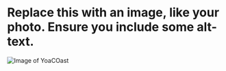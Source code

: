 # Replace this with an image, like your photo. Ensure you include some alt-text.

![Image of YoaCOast](https://octodex.github.com/images/yaktocat.png)
